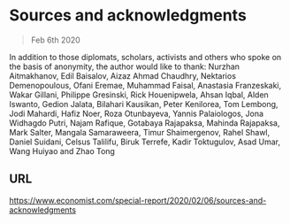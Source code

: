 # Sources and acknowledgments

> Feb 6th 2020

In addition to those diplomats, scholars, activists and others who spoke on the basis of anonymity, the author would like to thank: Nurzhan Aitmakhanov, Edil Baisalov, Aizaz Ahmad Chaudhry, Nektarios Demenopoulous, Ofani Eremae, Muhammad Faisal, Anastasia Franzeskaki, Wakar Gillani, Philippe Gresinski, Rick Houenipwela, Ahsan Iqbal, Alden Iswanto, Gedion Jalata, Bilahari Kausikan, Peter Kenilorea, Tom Lembong, Jodi Mahardi, Hafiz Noer, Roza Otunbayeva, Yannis Palaiologos, Jona Widhagdo Putri, Najam Rafique, Gotabaya Rajapaksa, Mahinda Rajapaksa, Mark Salter, Mangala Samaraweera, Timur Shaimergenov, Rahel Shawl, Daniel Suidani, Celsus Talilifu, Biruk Terrefe, Kadir Toktugulov, Asad Umar, Wang Huiyao and Zhao Tong 

## URL

https://www.economist.com/special-report/2020/02/06/sources-and-acknowledgments
